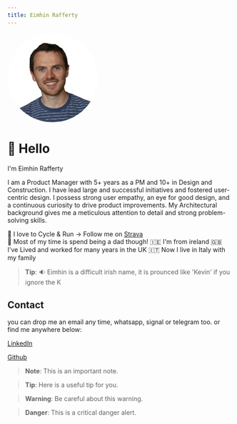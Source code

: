 ```yaml
---
title: Eimhin Rafferty
---
```


<link href="style.css" rel="stylesheet">

<p>
    <img src="profile.png" alt="Eimhin Rafferty" style="width: 40%; height: auto; border-radius: 50%; object-fit: cover;">
</p>

# 👋 Hello

I'm Eimhin Rafferty

I am a Product Manager with 5+ years as a PM and 10+ in Design and Construction. I have lead large and successful initiatives and fostered user-centric design. I possess strong user empathy, an eye for good design, and a continuous curiosity to drive product improvements. My Architectural background gives me a meticulous attention to detail and strong problem-solving skills.

 🏃 I love to Cycle & Run -> Follow me on [Strava](https://www.strava.com/athletes/eimhin_rafferty)  
 🚸 Most of my time is spend being a dad though!
 🇮🇪 I'm from ireland
 🇬🇧 I've Lived and worked for many years in the UK
 🇮🇹 Now I live in Italy with my family

> **Tip**: 🔉 Eimhin is a difficult irish name, it is prounced like 'Kevin' if you ignore the K

## Contact

you can drop me an email any time, whatsapp, signal or telegram too.
or find me anywhere below:

[LinkedIn](https://www.linkedin.com/eimhin-rafferty)

[Github](https://www.github.com/eimhinr)


> **Note**: This is an important note.

> **Tip**: Here is a useful tip for you.

> **Warning**: Be careful about this warning.

> **Danger**: This is a critical danger alert.